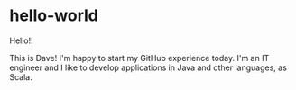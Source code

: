 # hello-world

Hello!!

This is Dave! I'm happy to start my GitHub experience today.
I'm an IT engineer and I like to develop applications in Java and other languages, as Scala.
